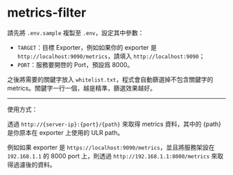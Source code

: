 # metrics-filter

請先將 `.env.sample` 複製至 `.env`，設定其中參數：
- `TARGET`：目標 Exporter，例如如果你的 exporter 是 `http://localhost:9090/metrics`，請填入 `http://localhost:9090`；
- `PORT`：服務要開啓的 Port，預設爲 8000。

之後將需要的關鍵字放入 `whitelist.txt`，程式會自動篩選掉不包含關鍵字的 metrics。關鍵字一行一個，越是精準，篩選效果越好。

---

使用方式：

透過 `http://{server-ip}:{port}/{path}` 來取得 metrics 資料，其中的 {path} 是你原本在 exporter 上使用的 ULR path。

例如如果 exporter 是 `https://localhost:9090/metrics`，並且將服務架設在 `192.168.1.1` 的 8000 port 上，則透過 `http://192.168.1.1:8000/metrics` 來取得過濾後的資料。

